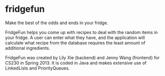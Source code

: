 fridgefun
=========

Make the best of the odds and ends in your fridge.

FridgeFun helps you come up with recipes to deal with the random items in your fridge. A user can enter what they have, and the application will calculate what recipe from the database requires the least amount of additional ingredients. 

FridgeFun was created by Lily Xie (backend) and Jenny Wang (frontend) for CS230 in Spring 2013. It is coded in Java and makes extensive use of LinkedLists and PriorityQueues.
